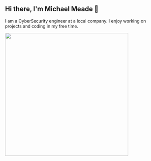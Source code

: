 ## Hi there, I'm Michael Meade  👋

I am a CyberSecurity engineer at a local company. I enjoy working on projects and coding in my free time.

<!--
**Michael-Meade/Michael-Meade** is a ✨ _special_ ✨ repository because its `README.md` (this file) appears on your GitHub profile.

Here are some ideas to get you started:

- 🔭 I’m currently working on ...
- 🌱 I’m currently learning ...
- 👯 I’m looking to collaborate on ...
- 🤔 I’m looking for help with ...
- 💬 Ask me about ...
- 📫 How to reach me: ...
- 😄 Pronouns: ...
- ⚡ Fun fact: ...
-->
<img src="https://github-readme-stats.vercel.app/api?username=Michael-Meade&show_icons=true&theme=dark" width="400">



